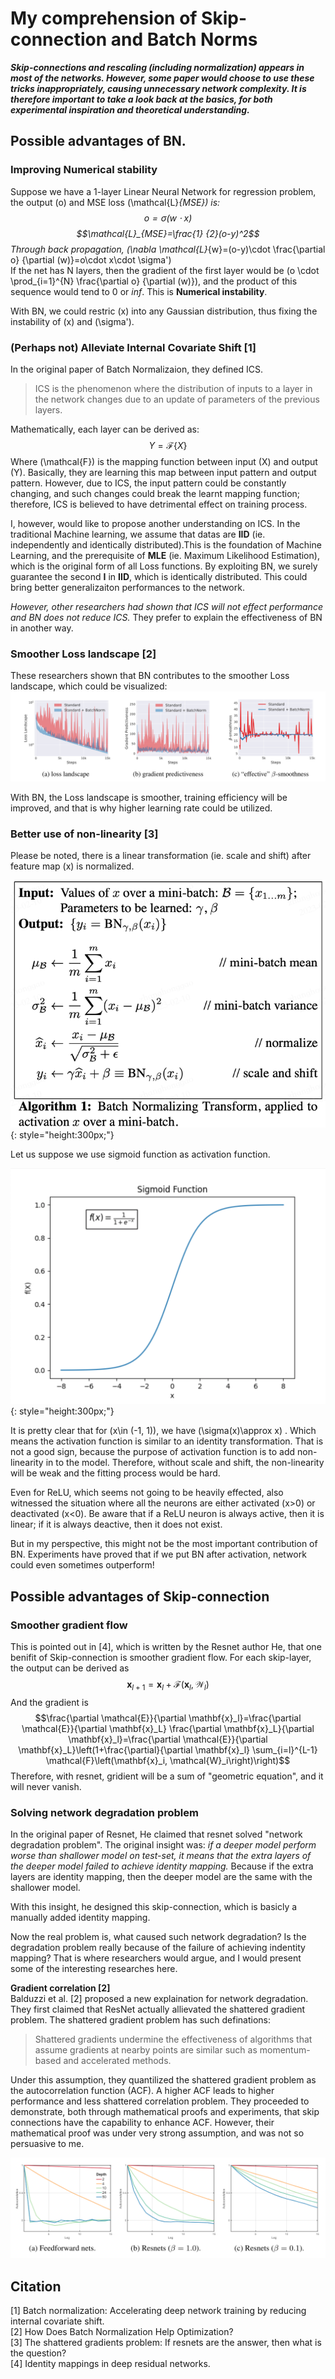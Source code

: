 # __My comprehension of Skip-connection and Batch Norms__
***Skip-connections and rescaling (including normalization) appears in most of the networks. However, some paper would choose to use these tricks inappropriately, causing unnecessary network complexity. It is therefore important to take a look back at the basics, for both experimental inspiration and theoretical understanding.***

## __Possible advantages of BN.__
### **Improving Numerical stability**

Suppose we have a 1-layer Linear Neural Network for regression problem, the output \(o\) and MSE loss \(\mathcal{L}_{MSE}\) is:
$$o=\sigma(w \cdot x)$$ $$\mathcal{L}_{MSE}=\frac{1} {2}(o-y)^2$$
Through back propagation, \(\nabla \mathcal{L}_{w}=(o-y)\cdot \frac{\partial o} {\partial (w)}=o\cdot x\cdot \sigma'\)  
If the net has N layers, then the gradient of the first layer would be \(o \cdot \prod_{i=1}^{N} \frac{\partial o} {\partial (w)}\), and the product of this sequence would tend to 0 or _inf_. This is __Numerical instability__.

With BN, we could restric \(x\) into any Gaussian distribution, thus fixing the instability of \(x\) and \(\sigma'\).

### **(Perhaps not) Alleviate Internal Covariate Shift** [1]
In the original paper of Batch Normalizaion, they defined ICS.


>ICS is the phenomenon where the distribution of inputs to a layer in the network changes due to an update of parameters of the previous layers.


Mathematically, each layer can be derived as:  $$Y = \mathcal{F}\{X\}$$
Where \(\mathcal{F}\) is the mapping function between input \(X\) and output \(Y\). Basically, they are learning this map between input pattern and output pattern. However, due to ICS, the input pattern could be constantly changing, and such changes could break the learnt mapping function; therefore, ICS is believed to have detrimental effect on training process.

I, however, would like to propose another understanding on ICS. In the traditional Machine learning, we assume that datas are __IID__ (ie. independently and identically distributed).This is the foundation of Machine Learning, and the prerequisite of __MLE__ (ie. Maximum Likelihood Estimation), which is the original form of all Loss functions. By exploiting BN, we surely guarantee the second __I__ in __IID__, which is identically distributed. This could bring better generalizaiton performances to the network.

_However, other researchers had shown that ICS will not effect performance and BN does not reduce ICS._ They prefer to explain the effectiveness of BN in another way.

### **Smoother Loss landscape** [2]
These researchers shown that BN contributes to the smoother Loss landscape, which could be visualized:
![](Landscape.png)

With BN, the Loss landscape is smoother, training efficiency will be improved, and that is why higher learning rate could be utilized. 

### **Better use of non-linearity** [3]

Please be noted, there is a linear transformation (ie. scale and shift) after feature map \(x\) is normalized.


![](BN.png){: style="height:300px;"}


Let us suppose we use sigmoid function as activation function.

![](sigmoid-function.png){: style="height:300px;"}

It is pretty clear that for \(x\in (-1, 1)\), we have \(\sigma(x)\approx x\) . Which means the activation function is similar to an identity transformation. That is not a good sign, because the purpose of activation function is to add non-linearity in to the model. Therefore, without scale and shift, the non-linearity will be weak and the fitting process would be hard.

Even for ReLU, which seems not going to be heavily effected, also witnessed the situation where all the neurons are either activated \(x>0\) or deactivated \(x<0\). Be aware that if a ReLU neuron is always active, then it is linear; if it is always deactive, then it does not exist.

But in my perspective, this might not be the most important contribution of BN. Experiments have proved that if we put BN after activation, network could even sometimes outperform!

## **Possible advantages of Skip-connection**

### **Smoother gradient flow**
This is pointed out in [4], which is written by the Resnet author He, that one benifit of Skip-connection is smoother gradient flow. For each skip-layer, the output can be derived as $$\mathbf{x}_{l+1}=\mathbf{x}_l+\mathcal{F}\left(\mathbf{x}_l, \mathcal{W}_l\right)$$ And the gradient is $$\frac{\partial \mathcal{E}}{\partial \mathbf{x}_l}=\frac{\partial \mathcal{E}}{\partial \mathbf{x}_L} \frac{\partial \mathbf{x}_L}{\partial \mathbf{x}_l}=\frac{\partial \mathcal{E}}{\partial \mathbf{x}_L}\left(1+\frac{\partial}{\partial \mathbf{x}_l} \sum_{i=l}^{L-1} \mathcal{F}\left(\mathbf{x}_i, \mathcal{W}_i\right)\right)$$
Therefore, with resnet, gridient will be a sum of "geometric equation", and it will never vanish.

### **Solving network degradation problem**
In the original paper of Resnet, He claimed that resnet solved "network degradation problem". The original insight was: _if a deeper model perform worse than shallower model on test-set, it means that the extra layers of the deeper model failed to achieve identity mapping._ Because if the extra layers are identity mapping, then the deeper model are the same with the shallower model.

With this insight, he designed this skip-connection, which is basicly a manually added identity mapping.

Now the real problem is, what caused such network degradation? Is the degradation problem really because of the failure of achieving indentity mapping? That is where researchers would argue, and I would present some of the interesting researches here.

**Gradient correlation [2]**  
Balduzzi et al. [2] proposed a new explaination for network degradation. They first claimed that ResNet actually allievated the shattered gradient problem. The shattered gradient problem has such definations:
> Shattered gradients undermine the effectiveness of algorithms that assume gradients at nearby points are similar such as momentum-based and accelerated methods.

Under this assumption, they quantilized the shattered gradient problem as the autocorrelation function (ACF). A higher ACF leads to higher performance and less shattered correlation problem. They proceeded to demonstrate, both through mathematical proofs and experiments, that skip connections have the capability to enhance ACF. However, their mathematical proof was under very strong assumption, and was not so persuasive to me.

![ACF](ACF.png "title")







## Citation
[1] Batch normalization: Accelerating deep network training by reducing internal covariate shift.  
[2] How Does Batch Normalization Help Optimization?  
[3] The shattered gradients problem: If resnets are the answer, then what is the question?  
[4] Identity mappings in deep residual networks.